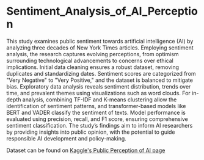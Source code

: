 # Sentiment_Analysis_of_AI_Perception

This study examines public sentiment towards artificial intelligence (AI) by analyzing three decades of New York Times articles. Employing sentiment analysis, the research captures evolving perceptions, from optimism surrounding technological advancements to concerns over ethical implications. Initial data cleaning ensures a robust dataset, removing duplicates and standardizing dates. Sentiment scores are categorized from "Very Negative" to "Very Positive," and the dataset is balanced to mitigate bias. Exploratory data analysis reveals sentiment distribution, trends over time, and prevalent themes using visualizations such as word clouds. For in-depth analysis, combining TF-IDF and K-means clustering allow the identification of sentiment patterns, and transformer-based models like BERT and VADER classify the sentiment of texts. Model performance is evaluated using precision, recall, and F1 score, ensuring comprehensive sentiment classification. The study’s findings aim to inform AI researchers by providing insights into public opinion, with the potential to guide responsible AI development and policy-making.

Dataset can be found on  [Kaggle's Public Perception of AI page](https://www.kaggle.com/datasets/saurabhshahane/public-perception-of-ai "Public Perception of AI")
